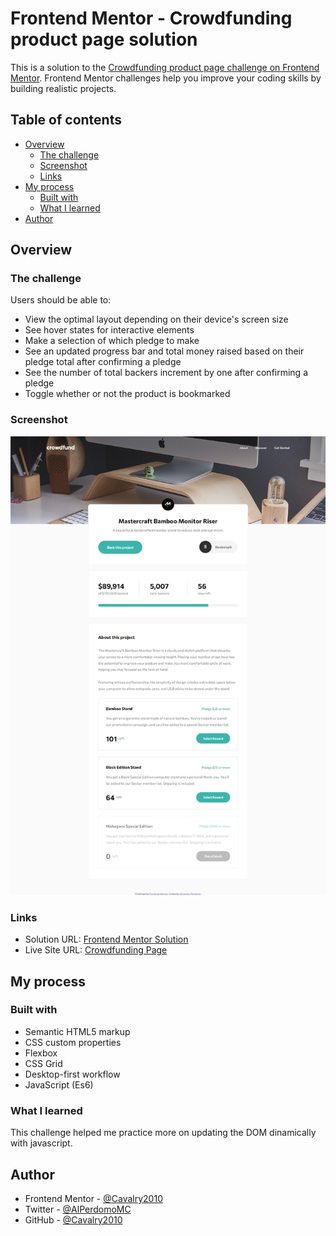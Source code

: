 # Frontend Mentor - Crowdfunding product page solution

This is a solution to the [Crowdfunding product page challenge on Frontend Mentor](https://www.frontendmentor.io/challenges/crowdfunding-product-page-7uvcZe7ZR). Frontend Mentor challenges help you improve your coding skills by building realistic projects.

## Table of contents

- [Overview](#overview)
  - [The challenge](#the-challenge)
  - [Screenshot](#screenshot)
  - [Links](#links)
- [My process](#my-process)
  - [Built with](#built-with)
  - [What I learned](#what-i-learned)
- [Author](#author)

## Overview

### The challenge

Users should be able to:

- View the optimal layout depending on their device's screen size
- See hover states for interactive elements
- Make a selection of which pledge to make
- See an updated progress bar and total money raised based on their pledge total after confirming a pledge
- See the number of total backers increment by one after confirming a pledge
- Toggle whether or not the product is bookmarked

### Screenshot

![Desktop Preview](./images/screenshot.png)

### Links

- Solution URL: [Frontend Mentor Solution](https://www.frontendmentor.io/solutions/responsive-crowdfunding-product-page-with-flexbox-css-grid-nav-etc-YakBNHM0lH)
- Live Site URL: [Crowdfunding Page](https://crowdfunding-page-alejandro.netlify.app)

## My process

### Built with

- Semantic HTML5 markup
- CSS custom properties
- Flexbox
- CSS Grid
- Desktop-first workflow
- JavaScript (Es6)

### What I learned

This challenge helped me practice more on updating the DOM dinamically with javascript.

## Author

- Frontend Mentor - [@Cavalry2010](https://www.frontendmentor.io/profile/Cavalry2010)
- Twitter - [@AlPerdomoMC](https://www.twitter.com/AlPerdomoMC)
- GitHub - [@Cavalry2010](https://www.github.com/Cavalry2010)
